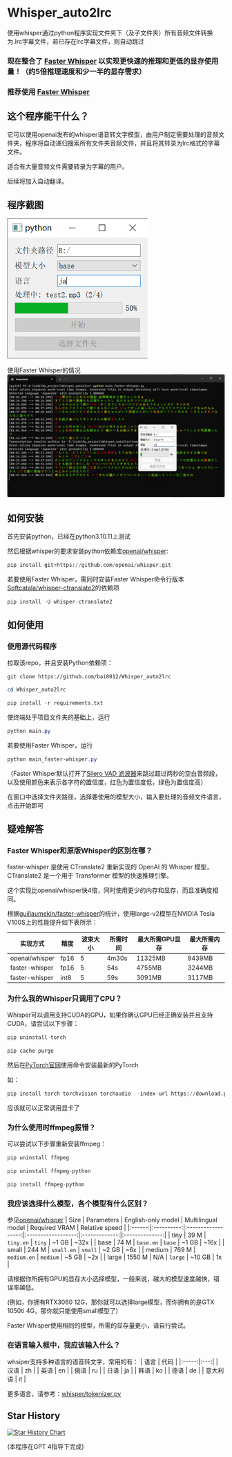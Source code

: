 # Whisper_auto2lrc

使用whisper通过python程序实现文件夹下（及子文件夹）所有音频文件转换为.lrc字幕文件，若已存在lrc字幕文件，则自动跳过

### 现在整合了 [Faster Whisper](https://github.com/guillaumekln/faster-whisper) 以实现更快速的推理和更低的显存使用量！（约5倍推理速度和少一半的显存需求）

### 推荐使用 [Faster Whisper](https://github.com/guillaumekln/faster-whisper) 

## 这个程序能干什么？

它可以使用openai发布的whisper语音转文字模型，由用户制定需要处理的音频文件夹，程序将自动递归搜索所有文件夹音频文件，并且将其转录为lrc格式的字幕文件。

适合有大量音频文件需要转录为字幕的用户。

后续将加入自动翻译。

## 程序截图
![](https://raw.githubusercontent.com/bai0012/Whisper_auto2lrc/main/demo2.0.png)

使用Faster Whisper的情况
![](https://raw.githubusercontent.com/bai0012/Whisper_auto2lrc/main/demo2.0_1.png)

## 如何安装

首先安装python，已经在python3.10.11上测试

然后根据whisper的要求安装python依赖库[openai/whisper](https://github.com/openai/whisper#setup):

```python
pip install git+https://github.com/openai/whisper.git 
```

若要使用Faster Whisper，需同时安装Faster Whisper命令行版本[Softcatala/whisper-ctranslate2](https://github.com/Softcatala/whisper-ctranslate2#installation)的依赖项
```python
pip install -U whisper-ctranslate2
```


## 如何使用

### 使用源代码程序

拉取该repo，并且安装Python依赖项：

```git
git clone https://github.com/bai0012/Whisper_auto2lrc
```


```Powershell
cd Whisper_auto2lrc
```

```python
pip install -r requirements.txt 
```

使终端处于项目文件夹的基础上，运行

```Powershell
python main.py
```

若要使用Faster Whisper，运行

```Powershell
python main_faster-whisper.py
```
（Faster Whisper默认打开了[Silero VAD 滤波器](https://github.com/snakers4/silero-vad)来跳过超过两秒的空白音频段，以及使用颜色来表示各字符的置信度，红色为置信度低，绿色为置信度高）


在窗口中选择文件夹路径，选择要使用的模型大小，输入要处理的音频文件语言，点击开始即可


## 疑难解答

### Faster Whisper和原版Whisper的区别在哪？

faster-whisper 是使用 CTranslate2 重新实现的 OpenAI 的 Whisper 模型，CTranslate2 是一个用于 Transformer 模型的快速推理引擎。

这个实现比openai/whisper快4倍，同时使用更少的内存和显存，而且准确度相同。

根据[guillaumekln/faster-whisper](https://github.com/guillaumekln/faster-whisper#benchmark)的统计，使用large-v2模型在NVIDIA Tesla V100S上的性能提升如下表所示：

| 实现方式 | 精度 | 波束大小 | 所需时间 | 最大所需GPU显存 | 最大所需内存 |
| --- | --- | --- | --- | --- | --- |
| openai/whisper | fp16 | 5 | 4m30s | 11325MB | 9439MB |
| faster-whisper | fp16 | 5 | 54s | 4755MB | 3244MB |
| faster-whisper | int8 | 5 | 59s | 3091MB | 3117MB |

### 为什么我的Whisper只调用了CPU？

Whisper可以调用支持CUDA的GPU，如果你确认GPU已经正确安装并且支持CUDA，请尝试以下步骤：

```python 
pip uninstall torch
```

```python 
pip cache purge
```
然后在[PyTorch官网](https://pytorch.org/get-started/locally/)使用命令安装最新的PyTorch

如：
```python
pip install torch torchvision torchaudio --index-url https://download.pytorch.org/whl/cu118
```

应该就可以正常调用显卡了

### 为什么使用时ffmpeg报错？

可以尝试以下步骤重新安装ffmpeg：

```python
pip uninstall ffmpeg
```

```python 
pip uninstall ffmpeg-python
```

```python
pip install ffmpeg-python
```

### 我应该选择什么模型，各个模型有什么区别？

参见[openai/whisper](https://github.com/openai/whisper#available-models-and-languages)
|  Size  | Parameters | English-only model | Multilingual model | Required VRAM | Relative speed |
|:------:|:----------:|:------------------:|:------------------:|:-------------:|:--------------:|
|  tiny  |    39 M    |     `tiny.en`      |       `tiny`       |     ~1 GB     |      ~32x      |
|  base  |    74 M    |     `base.en`      |       `base`       |     ~1 GB     |      ~16x      |
| small  |   244 M    |     `small.en`     |      `small`       |     ~2 GB     |      ~6x       |
| medium |   769 M    |    `medium.en`     |      `medium`      |     ~5 GB     |      ~2x       |
| large  |   1550 M   |        N/A         |      `large`       |    ~10 GB     |       1x       |

请根据你所拥有GPU的显存大小选择模型，一般来说，越大的模型速度越快，错误率越低。

(例如，你拥有RTX3060 12G，那你就可以选择large模型，而你拥有的是GTX 1050ti 4G，那你就只能使用small模型了)

Faster Whisper使用相同的模型，所需的显存量更小，请自行尝试。

### 在语言输入框中，我应该输入什么？

whsiper支持多种语言的语音转文字，常用的有：
|  语言  | 代码 |
|:-----:|:---:|
|  汉语  | zh |
|  英语  | en |
|  俄语  | ru |
|  日语  | ja |
|  韩语  | ko |
|  德语  | de |
|  意大利语  | it |

更多语言，请参考：[whisper/tokenizer.py](https://github.com/openai/whisper/blob/main/whisper/tokenizer.py)

## Star History

[![Star History Chart](https://api.star-history.com/svg?repos=bai0012/Whisper_auto2lrc&type=Date)](https://star-history.com/#bai0012/Whisper_auto2lrc&Date)


(本程序在GPT 4指导下完成)
